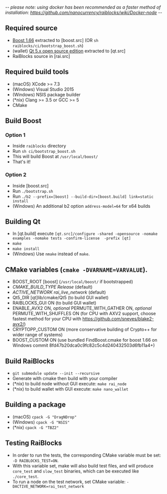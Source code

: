 _-- please note: using docker has been recommended as a faster method of installation: https://github.com/nanocurrency/raiblocks/wiki/Docker-node --_
## Required source
* [Boost 1.66](http://www.boost.org/users/history/version_1_66_0.html) extracted to [boost.src] (OR `sh raiblocks/ci/bootstrap_boost.sh`)
* (wallet) [Qt 5.x open source edition](https://www1.qt.io/download-open-source/) extracted to [qt.src]
* RaiBlocks source in [rai.src]

## Required build tools
* (macOS) XCode >= 7.3
* (Windows) Visual Studio 2015
* (Windows) NSIS package builder
* (*nix) Clang >= 3.5 or GCC >= 5
* CMake

## Build Boost 
### Option 1
* Inside `raiblocks` directory
* Run `sh ci/bootstrap_boost.sh`
* This will build Boost at `/usr/local/boost/`
* That's it!
### Option 2
* Inside [boost.src]
* Run `./bootstrap.sh`
* Run `./b2 --prefix=[boost] --build-dir=[boost.build] link=static install`
* (Windows) An additional b2 option `address-model=64` for x64 builds

## Building Qt
* In [qt.build] execute `[qt.src]/configure -shared -opensource -nomake examples -nomake tests -confirm-license  -prefix [qt]`
* `make`
* `make install`
* (Windows) Use `nmake` instead of `make`. 

## CMake variables (`cmake -DVARNAME=VARVALUE`).
* BOOST_ROOT [boost] (`/usr/local/boost/` if bootstrapped)
* _CMAKE_BUILD_TYPE Release_ (default)
* _ACTIVE_NETWORK rai_live_network_ (default)
* Qt5_DIR [qt]lib/cmake/Qt5 (to build GUI wallet)
* RAIBLOCKS_GUI ON (to build GUI wallet)
* ENABLE_AVX2 ON, _optional_ PERMUTE_WITH_GATHER ON, _optional_ PERMUTE_WITH_SHUFFLES ON (for CPU with AXV2 support, choose fastest method for your CPU with https://github.com/sneves/blake2-avx2/)
* CRYPTOPP_CUSTOM ON (more conservative building of Crypto++ for wider range of systems)
* BOOST_CUSTOM ON (use bundled FindBoost.cmake for boost 1.66 on Windows commit 8fd47b20dca0c9fc82c5c4d240432503d6fb11a4+)

## Build RaiBlocks
* `git submodule update --init --recursive`
* Generate with cmake then build with your compiler
* (*nix) to build node without GUI execute: `make rai_node`
* (*nix) to build wallet with GUI execute: `make nano_wallet`

## Building a package
* (macOS) `cpack -G "DragNDrop"`
* (Windows) `cpack -G "NSIS"`
* (*nix) `cpack -G "TBZ2"`

## Testing RaiBlocks
* In order to run the tests, the corresponding CMake variable must be set: `-D RAIBLOCKS_TEST=ON`.
* With this variable set, make will also build test files, and will produce `core_test` and `slow_test` binaries, which can be executed like `./core_test`.
* To run a node on the test network, set CMake variable: `-DACTIVE_NETWORK=rai_test_network`